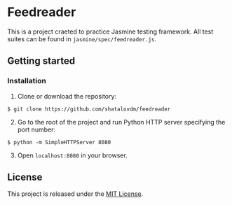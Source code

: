 # Feedreader

This is a project craeted to practice Jasmine testing framework. All test suites can be found in `jasmine/spec/feedreader.js`.

## Getting started

### Installation

1. Clone or download the repository:

```
$ git clone https://github.com/shatalovdm/feedreader
``` 

2. Go to the root of the project and run Python HTTP server specifying the port number:
```
$ python -m SimpleHTTPServer 8080
```

3. Open `localhost:8080` in your browser. 

## License

This project is released under the [MIT License](https://opensource.org/licenses/MIT).  
